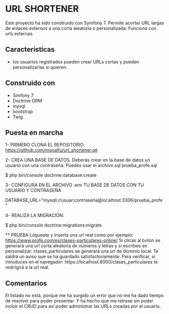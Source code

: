 # URL SHORTENER

Este proyecto ha sido construido con Symfony 7. Permite acortar URL largas de enlaces externos a una corta aleatoria o personalizada. Funciona con urls externas.

## Características

* los usuarios registrados pueden crear URLs cortas y pueden personalizarlas si quieren.

## Construido con

* Simfony 7
* Doctrine ORM
* mysql
* bootstrap
* Twig


## Puesta en marcha

1- PRIMERO CLONA EL REPOSITORIO:
https://github.com/monalfu/url_shortener.git


2- CREA UNA BASE DE DATOS. Deberás crear en la base de datos un usuario con una contraseña. Puedes usar el archivo sql prueba_profe.sql

$ php bin/console doctrine:database:create


3- CONFIGURA EN EL ARCHIVO .env TU BASE DE DATOS CON TU USUARIO Y CONTRASEÑA

DATABASE_URL="mysqli://usuar:contraseña@localhost:3306/prueba_profe"

4- REALIZA LA MIGRACIÓN:

$ php bin/console doctrine:migrations:migrate


** PRUEBA
Lógueate y inserta una url real como por ejemplo: https://www.profe.com/es/clases-particulares-online/
Si clicas al botón se generará una url corta aleatoria de números y letras y si escribes en personalizar: clases_particulares se generará una url de dominio local. Te saldrá un aviso que se ha guardado satisfactoriamente. 
Para verificar, si introduces en el navegador: https://localhost:8000/clases_particulares  te redirigirá a la url real.

## Comentarios
El listado no está, porque me ha surgido un error que no me ha dado tiempo de resolver para poder presentar. Y ha hecho que me retrase sin poder incluir el CRUD para así poder administrar las URLs creadas por el usuario.

